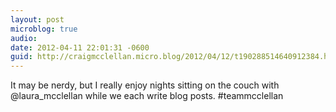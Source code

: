 ```yaml
---
layout: post
microblog: true
audio: 
date: 2012-04-11 22:01:31 -0600
guid: http://craigmcclellan.micro.blog/2012/04/12/t190288514640912384.html
---
```

It may be nerdy, but I really enjoy nights sitting on the couch with @laura_mcclellan while we each write blog posts. #teammcclellan
